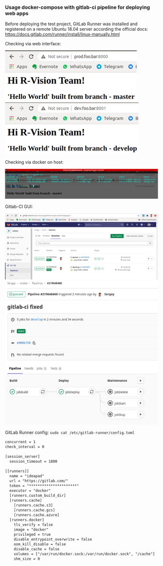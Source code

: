 ### Usage docker-compose with gitlab-ci pipeline for deploying web apps

Before deploying the test project, GitLab Runner was installed and registered on a remote Ubuntu 18.04 server according the official docs: https://docs.gitlab.com/runner/install/linux-manually.html

Checking via web interface:

![](png/web-prod.png)
![](png/web-dev.png)

Checking via docker on host:

![](png/docker_ps.png)

Gitlab-CI GUI:

![](png/pipelines.png)
![](png/pipeline-rev.png)

GitLab Runner config: `sudo cat /etc/gitlab-runner/config.toml`

```
concurrent = 1
check_interval = 0

[session_server]
  session_timeout = 1800

[[runners]]
  name = "ideapad"
  url = "https://gitlab.com/"
  token = "**********************"
  executor = "docker"
  [runners.custom_build_dir]
  [runners.cache]
    [runners.cache.s3]
    [runners.cache.gcs]
    [runners.cache.azure]
  [runners.docker]
    tls_verify = false
    image = "docker"
    privileged = true
    disable_entrypoint_overwrite = false
    oom_kill_disable = false
    disable_cache = false
    volumes = ["/var/run/docker.sock:/var/run/docker.sock", "/cache"]
    shm_size = 0
```
